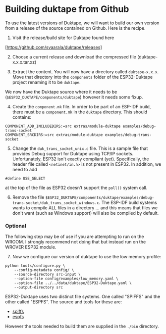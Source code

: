 # Building duktape from Github
To use the latest versions of Duktape, we will want to build our own version from a release of the
source contained on Github.  Here is the recipe.

1. Visit the release/build site for Duktape found here

[https://github.com/svaarala/duktape/releases]

2. Choose a current release and download the compressed file (duktape-x.x.x.tar.xz)

3. Extract the content.  You will now have a directory called `duktape-x.x.x`.  Move that directory into the  `components` folder of the
ESP32-Duktape project renaming it to be `duktape`.



We now have the Duktape source where it needs to be (`$ESP32_DUKTAPE/components/duktape`) however it needs some
fixup.

4. Create the `component.mk` file.  In order to be part of an ESP-IDF build, there must be a `component.mk`
in the `duktape` directory.  This should contains:

```
COMPONENT_ADD_INCLUDEDIRS:=src extras/module-duktape examples/debug-trans-socket
COMPONENT_SRCDIRS:=src extras/module-duktape examples/debug-trans-socket
```

5. Change the `duk_trans_socket_unix.c` file.  This is a sample file that provides Debug support for Duktape
using TCP/IP sockets.  Unfortunately, ESP32 isn't exactly compliant (yet).  Specifically, the header
file called `<netinet/in.h>` is not present in ESP32.   In addition, we need to add

```
#define USE_SELECT
```

at the top of the file as ESP32 doesn't support the `poll()` system call.

6. Remove the file `$ESP32_DUKTAPE/components/duktape/examples/debug-trans-socket/duk_trans_socket_windows.c`.  The
ESP-IDF build systems wants to compile ALL files in a directory ... and this means that files we don't
want (such as Windows support) will also be compiled by default.


### Optional
The following step may be of use if you are attempting to run on the WROOM.  I strongly recommend not doing that
but instead run on the WROVER ESP32 module.

7. Now we configure our version of duktape to use the low memory profile:

```
python tools/configure.py \
    --config-metadata config/ \
    --source-directory src-input \
    --option-file config/examples/low_memory.yaml \
    --option-file ../../data/duktape/ESP32-Duktape.yaml \
    --output-directory src
```

ESP32-Duktape uses two distinct file systems.  One called "SPIFFS" and the other called "ESPFS".  The source
and tools for these are:

* [spiffs](https://github.com/whitecatboard/Lua-RTOS-ESP32/tree/master/components)
* [espfs](https://github.com/Spritetm/libesphttpd/tree/master/espfs)

However the tools needed to build them are supplied in the `./bin` directory.
